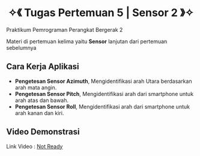<h1 align="center">✧《 Tugas Pertemuan 5 | Sensor 2 》✧</h1>
Praktikum Pemrograman Perangkat Bergerak 2

Materi di pertemuan kelima yaitu <strong>Sensor</strong> lanjutan dari pertemuan sebelumnya

## Cara Kerja Aplikasi
- **Pengetesan Sensor Azimuth**, Mengidentifikasi arah Utara berdasarkan arah mata angin.
- **Pengetesan Sensor Pitch**, Mengidentifikasi arah dari smartphone untuk arah atas dan bawah.
- **Pengetesan Sensor Roll**, Mengidentifikasi arah dari smartphone untuk arah kanan dan kiri.

## Video Demonstrasi

Link Video : [Not Ready](https://drive.google.com/file/d/17oapbNvqc20NnDim6wyUEDl22xpyGIDP/view?usp=sharing)
